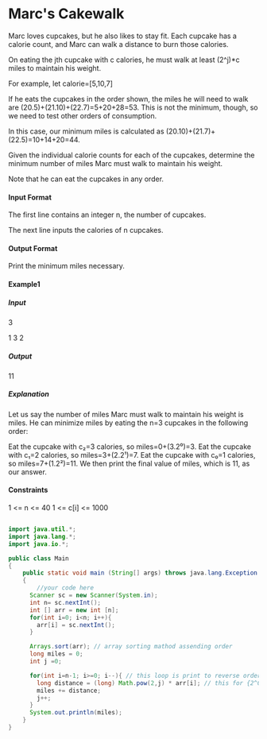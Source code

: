 # Marc's Cakewalk

Marc loves cupcakes, but he also likes to stay fit. Each cupcake has a calorie count, and Marc can walk a distance to burn those calories.

On eating the jth cupcake with c calories, he must walk at least (2^j)*c miles to maintain his weight.

For example, let calorie=[5,10,7]

If he eats the cupcakes in the order shown, the miles he will need to walk are (20.5)+(21.10)+(22.7)=5+20+28=53. This is not the minimum, though, so we need to test other orders of consumption.

In this case, our minimum miles is calculated as (20.10)+(21.7)+(22.5)=10+14+20=44.

Given the individual calorie counts for each of the cupcakes, determine the minimum number of miles Marc must walk to maintain his weight.

Note that he can eat the cupcakes in any order.

#### Input Format

The first line contains an integer n, the number of cupcakes.

The next line inputs the calories of n cupcakes.

#### Output Format

Print the minimum miles necessary.

#### Example1

##### Input

3

1 3 2

##### Output

11

##### Explanation

Let us say the number of miles Marc must walk to maintain his weight is miles. 
He can minimize miles by eating the n=3 cupcakes in the following order:

Eat the cupcake with c₂=3 calories, so miles=0+(3.2⁰)=3.
Eat the cupcake with c₁=2 calories, so miles=3+(2.2¹)=7.
Eat the cupcake with c₀=1 calories, so miles=7+(1.2²)=11.
We then print the final value of miles, which is 11, as our answer.


#### Constraints
1 <= n <= 40
1 <= c[i] <= 1000

```java

import java.util.*;
import java.lang.*;
import java.io.*;

public class Main
{
	public static void main (String[] args) throws java.lang.Exception
	{
		//your code here
      Scanner sc = new Scanner(System.in);
      int n= sc.nextInt();
      int [] arr = new int [n];
      for(int i=0; i<n; i++){
        arr[i] = sc.nextInt();
      }

      Arrays.sort(arr); // array sorting mathod assending order
      long miles = 0;
      int j =0;

      for(int i=n-1; i>=0; i--){ // this loop is print to reverse order of array.
        long distance = (long) Math.pow(2,j) * arr[i]; // this for {2^0 * arr[n-1]} 
        miles += distance;
        j++;
      }
      System.out.println(miles);
	}
}
```

